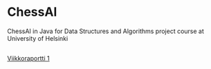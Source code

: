 # ChessAI
ChessAI in Java for Data Structures and Algorithms project course at University of Helsinki

## 

[Viikkoraportti 1](https://github.com/antlammi/ChessAI_TiRa/blob/master/documentation/WeekReport1.md)
